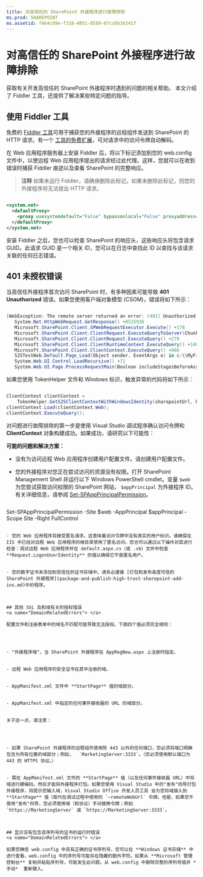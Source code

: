 ```yaml
---
title: 对高信任的 SharePoint 外接程序进行故障排除
ms.prod: SHAREPOINT
ms.assetid: f464c89e-f318-4051-8589-07cc6b34241f
---
```



# 对高信任的 SharePoint 外接程序进行故障排除
获取有关开发高信任的 SharePoint 外接程序时遇到的问题的相关帮助。
本文介绍了 Fiddler 工具，还提供了解决某些特定问题的指导。
  
    
    


## 使用 Fiddler 工具

免费的  [Fiddler 工具](http://www.telerik.com/fiddler)可用于捕获您的外接程序的远程组件发送到 SharePoint 的 HTTP 请求。有一个 [工具的免费扩展](https://github.com/andrewconnell/SPOAuthFiddlerExt)，可对请求中的访问令牌自动解码。
  
    
    
在 Web 应用程序服务器上安装 Fiddler 后，将以下标记添加到您的 web.config 文件中，以使远程 Web 应用程序提出的请求经过此代理。这样，您就可以在收到错误时捕获 Fiddler 痕迹以及查看 SharePoint 的完整响应。
  
    
    

> **注释**
> 如果未运行 Fiddler，请确保删除此标记。如果未删除此标记，则您的外接程序将无法提出 HTTP 请求。 
  
    
    




```XML

<system.net>
  <defaultProxy>
    <proxy usesystemdefault="False" bypassonlocal="False" proxyaddress="http://127.0.0.1:8888" />
  </defaultProxy>
</system.net>

```

安装 Fiddler 之后，您也可以检查 SharePoint 的响应头，这些响应头将包含请求 GUID。此请求 GUID 是一个相关 ID，您可以在日志中查找此 ID 以查找与该请求关联的任何日志错误。
  
    
    

## 401 未授权错误
<a name="UnauthorizedException"> </a>

当高信任外接程序首次访问 SharePoint 时，有多种因素可能导致 **401 Unauthorized** 错误。如果您使用客户端对象模型 (CSOM)，错误将如下所示：
  
    
    

```cs

[WebException: The remote server returned an error: (401) Unauthorized.]
   System.Net.HttpWebRequest.GetResponse() +8515936
   Microsoft.SharePoint.Client.SPWebRequestExecutor.Execute() +178
   Microsoft.SharePoint.Client.ClientRequest.ExecuteQueryToServer(ChunkStringBuilder sb) +1427
   Microsoft.SharePoint.Client.ClientRequest.ExecuteQuery() +270
   Microsoft.SharePoint.Client.ClientRuntimeContext.ExecuteQuery() +146
   Microsoft.SharePoint.Client.ClientContext.ExecuteQuery() +666
   S2STestWeb.Default.Page_Load(Object sender, EventArgs e) in c:\\MyFiles\\HightrustTest\\HightrustTestWeb\\Default.aspx.cs:28
   System.Web.UI.Control.LoadRecursive() +71
   System.Web.UI.Page.ProcessRequestMain(Boolean includeStagesBeforeAsyncPoint, Boolean includeStagesAfterAsyncPoint) +3178
```

如果您使用 TokenHelper 文件和 Windows 标识，触发异常的代码将如下所示：
  
    
    



```cs

ClientContext clientContext =
    TokenHelper.GetS2SClientContextWithWindowsIdentity(sharepointUrl, Request.LogonUserIdentity); 
clientContext.Load(clientContext.Web);
clientContext.ExecuteQuery();
```

对问题进行故障排除的第一步是使用 Visual Studio 调试程序确认访问令牌和 **ClientContext** 对象构建成功。如果成功，请研究以下可能性：
  
    
    
 **可能的问题和解决方案：**
  
    
    

- 没有为访问远程 Web 应用程序创建用户配置文件。请创建用户配置文件。
    
  
- 您的外接程序对您正在尝试访问的资源没有权限。打开 SharePoint Management Shell 并运行以下 Windows PowerShell cmdlet。变量  `$web` 为您尝试获取访问权限的 SharePoint 网站， `$appPrincipal` 为外接程序 ID。有关详细信息，请参阅 [Set-SPAppPrincipalPermission](http://technet.microsoft.com/zh-cn/library/jj219714%28v=office.15%29.aspx)。
    
  ```
  
Set-SPAppPrincipalPermission -Site $web -AppPrincipal $appPrincipal -Scope Site -Right FullControl
  ```

- 您的 Web 应用程序将接受匿名请求。这意味着访问令牌中没有真实的用户标识。请确保在 IIS 中已经对远程 Web 应用程序的根目录禁用了匿名访问。您也可以通过以下操作对其进行检查：调试远程 Web 应用程序并在 default.aspx.cs（或 .vb）文件中检查 **Request.LogonUserIdentity** 的值以确保它不是匿名用户。
    
  
- 您的数字证书未添加到受信任的证书存储中。请务必遵循 [打包和发布高度可信的 SharePoint 外接程序](package-and-publish-high-trust-sharepoint-add-ins.md)中的程序。
    
  

## 其他 SSL 及和域有关的授权错误
<a name="DomainRelatedErrors"> </a>

配置文件和注册表单中的域名不匹配可能导致无法授权。下面四个值必须完全相同：
  
    
    

- "外接程序域"，当 SharePoint 外接程序在 AppRegNew.aspx 上注册时指定。
    
  
- 远程 Web 应用程序的安全证书在其中注册的域。
    
  
- AppManifest.xml 文件中 **StartPage** 值的域部分。
    
  
- AppManifest.xml 中指定的任何事件接收器的 URL 的域部分。
    
  
关于这一点，请注意：
  
    
    

- 如果 SharePoint 外接程序的远程组件使用除 443 以外的任何端口，您必须将端口明确包含为所有位置的域部分；例如，  `MarketingServer:3333`。（您必须使用默认端口为 443 的 HTTPS 协议。）
    
  
- 需在 AppManifest.xml 文件的 **StartPage** 值（以及任何事件接收器 URL）中将域进行硬编码，然后才能将外接程序打包。如果您使用 Visual Studio 中的"发布"向导打包外接程序，将提示您输入域，Visual Studio Office 开发人员工具 会为您将域插入到 **StartPage** 值（取代在调试过程中使用的 `~remoteWebUrl` 令牌。但是，如果您不使用"发布"向导，您必须使用域（和协议）手动替换令牌；例如 `https://MarketingServer` 或 `https://MarketingServer:3333`。
    
  

## 显示没有包含该序列号的证书的运行时错误
<a name="DomainRelatedErrors"> </a>

如果您确信 web.config 中具有正确的证书序列号，您可以在 **Windows 证书存储** 中进行查看，web.config 中的序列号可能存在隐藏的额外字符。如果从 **Microsoft 管理控制台** 复制并粘贴序列号，可能发生此问题。从 web.config 中删除完整的序列号值并 *手动*  重新键入。
  
    
    

